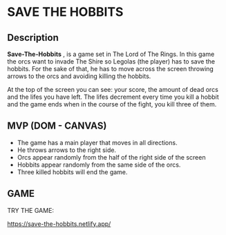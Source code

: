 # SAVE THE HOBBITS

## Description

**Save-The-Hobbits** , is a game set in The Lord of The Rings. In this game the orcs want to invade The Shire so Legolas (the player) has to save the hobbits. For the sake of that, he has to move across the screen throwing arrows to the orcs and avoiding killing the hobbits.

At the top of the screen you can see: your score, the amount of dead orcs and the lifes you have left. The lifes decrement every time you kill a hobbit and the game ends when in the course of the fight, you kill three of them.

## MVP (DOM - CANVAS)

- The game has a main player that moves in all directions.
- He throws arrows to the right side.
- Orcs appear randomly from the half of the right side of the screen
- Hobbits appear randomly from the same side of the orcs.
- Three killed hobbits will end the game.

## GAME

TRY THE GAME:

https://save-the-hobbits.netlify.app/
